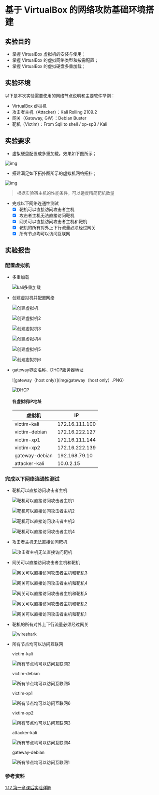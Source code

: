 # 基于 VirtualBox 的网络攻防基础环境搭建

## 实验目的

- 掌握 VirtualBox 虚拟机的安装与使用；
- 掌握 VirtualBox 的虚拟网络类型和按需配置；
- 掌握 VirtualBox 的虚拟硬盘多重加载；

## 实验环境

以下是本次实验需要使用的网络节点说明和主要软件举例：

- VirtualBox 虚拟机
- 攻击者主机（Attacker）：Kali Rolling 2109.2
- 网关（Gateway, GW）：Debian Buster
- 靶机（Victim）：From Sqli to shell / xp-sp3 / Kali

## 实验要求

- 虚拟硬盘配置成多重加载，效果如下图所示；

![img](https://c4pr1c3.github.io/cuc-ns/chap0x01/attach/chap0x01/media/vb-multi-attach.png)

- 搭建满足如下拓扑图所示的虚拟机网络拓扑；

![img](https://c4pr1c3.github.io/cuc-ns/chap0x01/attach/chap0x01/media/vb-exp-layout.png)

> 根据实验宿主机的性能条件，可以适度精简靶机数量

- 完成以下网络连通性测试
  - [x] 靶机可以直接访问攻击者主机
  - [x] 攻击者主机无法直接访问靶机
  - [x] 网关可以直接访问攻击者主机和靶机
  - [x] 靶机的所有对外上下行流量必须经过网关
  - [x] 所有节点均可以访问互联网

## 实验报告

 ### 配置虚拟机

- 多重加载

  ![kali多重加载](img/kali多重加载.PNG)

- 创建虚拟机并配置网络

  ![创建虚拟机](img/创建虚拟机.PNG)

  ![创建虚拟机2](img/创建虚拟机2.PNG)

  ![创建虚拟机3](img/创建虚拟机3.PNG)

  ![创建虚拟机4](img/创建虚拟机4.PNG)

  ![创建虚拟机5](img/创建虚拟机5.PNG)

  ![创建虚拟机6](img/创建虚拟机6.PNG)

- gateway界面名称、DHCP服务器地址

  ![gateway（host only）](img/gateway（host only）.PNG)

  ![DHCP](img/DHCP.PNG)

  #### 各虚拟机IP地址

  | 虚拟机         | IP             |
  | -------------- | -------------- |
  | victim-kali    | 172.16.111.100 |
  | victim-debian  | 172.16.222.127 |
  | victim-xp1     | 172.16.111.144 |
  | victim-xp2     | 172.16.222.139 |
  | gateway-debian | 192.168.79.10  |
  | attacker-kali  | 10.0.2.15      |

### 完成以下网络连通性测试

- 靶机可以直接访问攻击者主机

  ![靶机可以直接访问攻击者主机1](img/靶机可以直接访问攻击者主机1.PNG)

  ![靶机可以直接访问攻击者主机2](img/靶机可以直接访问攻击者主机2.PNG)

  ![靶机可以直接访问攻击者主机3](img/靶机可以直接访问攻击者主机3.PNG)

  ![靶机可以直接访问攻击者主机4](img/靶机可以直接访问攻击者主机4.PNG)

- 攻击者主机无法直接访问靶机

  ![攻击者主机无法直接访问靶机](img/攻击者主机无法直接访问靶机.PNG)

- 网关可以直接访问攻击者主机和靶机

  ![网关可以直接访问攻击者主机和靶机3](img/网关可以直接访问攻击者主机和靶机3.PNG)

  ![网关可以直接访问攻击者主机和靶机4](img/网关可以直接访问攻击者主机和靶机4.PNG)

  ![网关可以直接访问攻击者主机和靶机5](img/网关可以直接访问攻击者主机和靶机5.PNG)

  ![网关可以直接访问攻击者主机和靶机2](img/网关可以直接访问攻击者主机和靶机2.PNG)

  ![网关可以直接访问攻击者主机和靶机1](img/网关可以直接访问攻击者主机和靶机1.PNG)

- 靶机的所有对外上下行流量必须经过网关

  ![wireshark](img/wireshark.png)

- 所有节点均可以访问互联网

  victim-kali

  ![所有节点均可以访问互联网2](img/所有节点均可以访问互联网2.PNG)

  victim-debian

  ![所有节点均可以访问互联网5](img/所有节点均可以访问互联网5.PNG)

  victim-xp1

  ![所有节点均可以访问互联网6](img/所有节点均可以访问互联网6.PNG)

  vixtim-xp2

  ![所有节点均可以访问互联网3](img/所有节点均可以访问互联网3.PNG)

  attacker-kali

  ![所有节点均可以访问互联网4](img/所有节点均可以访问互联网4.PNG)

  gateway-debian

  ![所有节点均可以访问互联网1](img/所有节点均可以访问互联网1.PNG)

### 参考资料

[1.12 第一章课后实验详解](https://www.bilibili.com/video/BV1CL41147vX?p=12)
